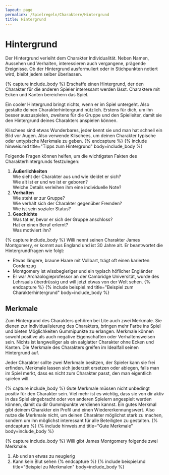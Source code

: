 ```yaml
---
layout: page
permalink: /Spielregeln/Charaktere/Hintergrund
title: Hintergrund
---
```


# Hintergrund

Der Hintergrund verleiht dem Charakter Individualität. Neben Namen, Aussehen und Verhalten, interessieren auch vergangene, prägende Ereignisse. Ob der Hintergrund ausformuliert oder in Stichpunkten notiert wird, bleibt jedem selber überlassen.

{% capture include_body %}
Erschaffe einen Hintergrund, der den Charakter für die anderen Spieler interessant werden lässt. Charaktere mit Ecken und Kanten bereichern das Spiel.

Ein cooler Hintergrund bringt nichts, wenn er im Spiel untergeht. Also gestalte deinen Charakterhintergrund nützlich. Erstens für dich, um ihn besser auszuspielen, zweitens für die Gruppe und den Spielleiter, damit sie den Hintergrund deines Charakters anspielen können.

Klischees sind etwas Wunderbares, jeder kennt sie und man hat schnell ein Bild vor Augen. Also verwende Klischees, um deinen Charakter typische oder untypische Merkmale zu geben.
{% endcapture %}
{% include hinweis.md title="Tipps zum Hintergrund" body=include_body %}

Folgende Fragen können helfen, um die wichtigsten Fakten des Charakterhintergrunds festzulegen:

1. <strong>Äußerlichkeiten</strong><br/>
    Wie sieht der Charakter aus und wie kleidet er sich?<br/>
    Wie alt ist er und wo ist er geboren?<br/>
    Welche Details verleihen ihm eine individuelle Note?
2. <strong>Verhalten</strong><br/>
    Wie steht er zur Gruppe?<br/>
    Wie verhält sich der Charakter gegenüber Fremden?<br/>
    Wie ist sein sozialer Status?
3. <strong>Geschichte</strong><br/>
    Was tat er, bevor er sich der Gruppe anschloss?<br/>
    Hat er einen Beruf erlernt?<br/>
    Was motiviert ihn?

{% capture include_body %}
Willi nennt seinen Charakter James Montgomery, er kommt aus England und ist 30 Jahre alt. Er beantwortet die Hintergrundfragen wie folgt:

- Etwas längere, braune Haare mit Vollbart, trägt oft einen karierten Cordanzug
- Montgomery ist wissbegieriger und ein typisch höflicher Engländer
- Er war Archäologieprofessor an der Cambridge Universität, wurde des Lehrsaals überdrüssig und will jetzt etwas von der Welt sehen.
{% endcapture %}
{% include beispiel.md title="Beispiel zum Charakterhintergrund" body=include_body %}

## Merkmale

Zum Hintergrund des Charakters gehören bei Lite auch zwei Merkmale. Sie dienen zur Individualisierung des Charakters, bringen mehr Farbe ins Spiel und bieten Möglichkeiten Gummipunkte zu erlangen. Merkmale können sowohl positive als auch negative Eigenschaften oder Verhaltensweisen sein. Nichts ist langweiliger als ein aalglatter Charakter ohne Ecken und Kanten. Die Merkmale des Charakters greifen im Idealfall seinen Hintergrund auf.

Jeder Charakter sollte zwei Merkmale besitzen, der Spieler kann sie frei erfinden. Merkmale lassen sich jederzeit ersetzen oder ablegen, falls man im Spiel merkt, dass es nicht zum Charakter passt, den man eigentlich spielen will.

{% capture include_body %}
Gute Merkmale müssen nicht unbedingt positiv für den Charakter sein. Viel mehr ist es wichtig, dass sie von dir aktiv in das Spiel eingebracht oder von anderen Spielern angespielt werden können, damit du dir Gummipunkte verdienen kannst. Ein gutes Merkmal gibt deinem Charakter ein Profil und einen Wiedererkennungswert. Also nutze die Merkmale nicht, um deinen Charakter möglichst stark zu machen, sondern um ihn möglichst interessant für alle Beteiligten zu gestalten.
{% endcapture %}
{% include hinweis.md title="Gute Merkmale" body=include_body %}

{% capture include_body %}
Willi gibt James Montgomery folgende zwei Merkmale:</p>

1. Ab und an etwas zu neugierig
2. Kann kein Blut sehen
{% endcapture %}
{% include beispiel.md title="Beispiel zu Merkmalen" body=include_body %}
